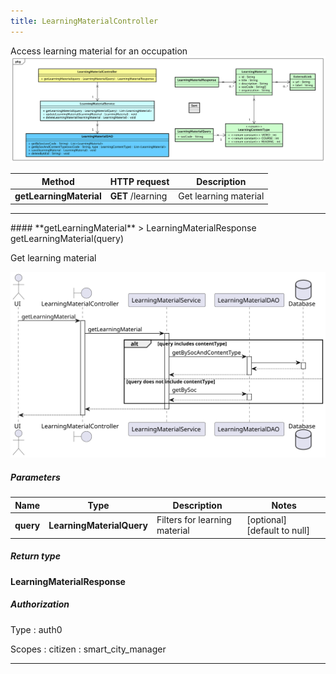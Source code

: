```yaml
---
title: LearningMaterialController
---
```


Access learning material for an occupation  ![class diagram](/diagrams/classDiagrams/LearningMaterial.svg) 

| Method | HTTP request | Description |
|------------- | ------------- | -------------|
| **getLearningMaterial** | **GET** /learning | Get learning material |



<hr/>
#### **getLearningMaterial**
> LearningMaterialResponse getLearningMaterial(query)

Get learning material

![sequence diagram](/diagrams/LearningMaterialController-getLearningMaterial-sequence.svg)

##### Parameters

|Name | Type | Description  | Notes |
|------------- | ------------- | ------------- | -------------|
| **query** | **LearningMaterialQuery**| Filters for learning material | [optional] [default to null] |

##### Return type

**LearningMaterialResponse**

##### Authorization


Type
: auth0

Scopes
: citizen
: smart_city_manager

<hr/>